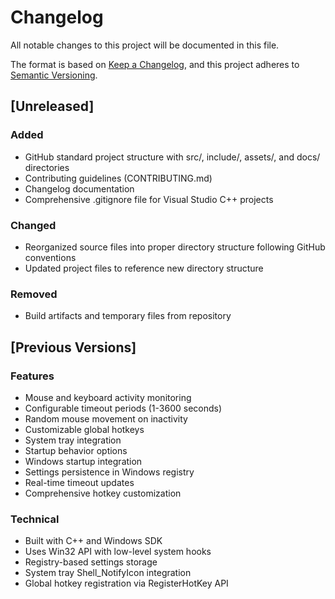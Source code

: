# Changelog

All notable changes to this project will be documented in this file.

The format is based on [Keep a Changelog](https://keepachangelog.com/en/1.0.0/),
and this project adheres to [Semantic Versioning](https://semver.org/spec/v2.0.0.html).

## [Unreleased]

### Added
- GitHub standard project structure with src/, include/, assets/, and docs/ directories
- Contributing guidelines (CONTRIBUTING.md)
- Changelog documentation
- Comprehensive .gitignore file for Visual Studio C++ projects

### Changed
- Reorganized source files into proper directory structure following GitHub conventions
- Updated project files to reference new directory structure

### Removed
- Build artifacts and temporary files from repository

## [Previous Versions]

### Features
- Mouse and keyboard activity monitoring
- Configurable timeout periods (1-3600 seconds)
- Random mouse movement on inactivity
- Customizable global hotkeys
- System tray integration
- Startup behavior options
- Windows startup integration
- Settings persistence in Windows registry
- Real-time timeout updates
- Comprehensive hotkey customization

### Technical
- Built with C++ and Windows SDK
- Uses Win32 API with low-level system hooks
- Registry-based settings storage
- System tray Shell_NotifyIcon integration
- Global hotkey registration via RegisterHotKey API